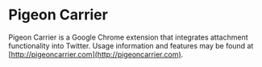 # Pigeon Carrier
Pigeon Carrier is a Google Chrome extension that integrates attachment
functionality into Twitter. Usage information and features may be found at
[http://pigeoncarrier.com](http://pigeoncarrier.com).
